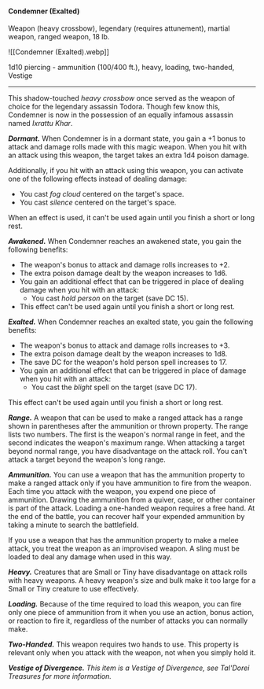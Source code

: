 #### Condemner (Exalted)

Weapon (heavy crossbow), legendary (requires attunement), martial weapon, ranged weapon, 18 lb.

![[Condemner (Exalted).webp]]

1d10 piercing  - ammunition (100/400 ft.), heavy, loading, two-handed, Vestige

---

This shadow-touched *heavy crossbow* once served as the weapon of choice for the legendary assassin Todora. Though few know this, Condemner is now in the possession of an equally infamous assassin named *Ixrattu Khar*.

***Dormant.*** When Condemner is in a dormant state, you gain a +1 bonus to attack and damage rolls made with this magic weapon. When you hit with an attack using this weapon, the target takes an extra 1d4 poison damage.

Additionally, if you hit with an attack using this weapon, you can activate one of the following effects instead of dealing damage:

- You cast *fog cloud* centered on the target's space.
- You cast *silence* centered on the target's space.

When an effect is used, it can't be used again until you finish a short or long rest.

***Awakened.*** When Condemner reaches an awakened state, you gain the following benefits:

- The weapon's bonus to attack and damage rolls increases to +2.
- The extra poison damage dealt by the weapon increases to 1d6.
- You gain an additional effect that can be triggered in place of dealing damage when you hit with an attack:
  - You cast *hold person* on the target (save DC 15).
- This effect can't be used again until you finish a short or long rest.

***Exalted.*** When Condemner reaches an exalted state, you gain the following benefits:

- The weapon's bonus to attack and damage rolls increases to +3.
- The extra poison damage dealt by the weapon increases to 1d8.
- The save DC for the weapon's hold person spell increases to 17.
- You gain an additional effect that can be triggered in place of damage when you hit with an attack:
  - You cast the *blight* spell on the target (save DC 17).

This effect can't be used again until you finish a short or long rest.

***Range.*** A weapon that can be used to make a ranged attack has a range shown in parentheses after the ammunition or thrown property. The range lists two numbers. The first is the weapon's normal range in feet, and the second indicates the weapon's maximum range. When attacking a target beyond normal range, you have disadvantage on the attack roll. You can't attack a target beyond the weapon's long range.

***Ammunition.*** You can use a weapon that has the ammunition property to make a ranged attack only if you have ammunition to fire from the weapon. Each time you attack with the weapon, you expend one piece of ammunition. Drawing the ammunition from a quiver, case, or other container is part of the attack. Loading a one-handed weapon requires a free hand. At the end of the battle, you can recover half your expended ammunition by taking a minute to search the battlefield.

If you use a weapon that has the ammunition property to make a melee attack, you treat the weapon as an improvised weapon. A sling must be loaded to deal any damage when used in this way.

***Heavy.*** Creatures that are Small or Tiny have disadvantage on attack rolls with heavy weapons. A heavy weapon's size and bulk make it too large for a Small or Tiny creature to use effectively.

***Loading.*** Because of the time required to load this weapon, you can fire only one piece of ammunition from it when you use an action, bonus action, or reaction to fire it, regardless of the number of attacks you can normally make.

***Two-Handed.*** This weapon requires two hands to use. This property is relevant only when you attack with the weapon, not when you simply hold it.

***Vestige of Divergence.*** *This item is a Vestige of Divergence, see *Tal'Dorei Treasures* for more information.*



